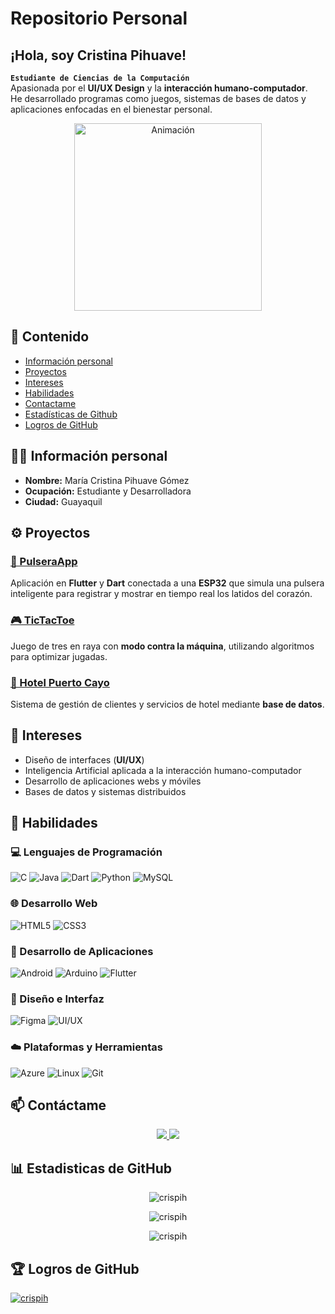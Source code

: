 # Repositorio Personal

## ¡Hola, soy Cristina Pihuave!
**`Estudiante de Ciencias de la Computación`**  
Apasionada por el **UI/UX Design** y la **interacción humano-computador**.  
He desarrollado programas como juegos, sistemas de bases de datos y aplicaciones enfocadas en el bienestar personal.

<p align="center">
  <img src="https://i.pinimg.com/originals/4d/e0/19/4de019b6c1fc6d68615e455dfc9ab951.gif" alt="Animación" width="300"/>
</p>

## 📌 Contenido
- [Información personal](#-información-personal)
- [Proyectos](#-proyectos)
- [Intereses](#-intereses)
- [Habilidades](#-habilidades)
- [Contactame](#-conctame)
- [Estadísticas de Github](#-estadisticas-de-github)
- [Logros de GitHub](#-logros-de-github)


## 👩‍💻 Información personal
- **Nombre:** María Cristina Pihuave Gómez  
- **Ocupación:** Estudiante y Desarrolladora  
- **Ciudad:** Guayaquil  


## ⚙️ Proyectos

### [📱 PulseraApp](https://github.com/CrisPih/PulseraApp)  
  Aplicación en **Flutter** y **Dart** conectada a una **ESP32** que simula una pulsera inteligente para registrar y mostrar en tiempo real los latidos del corazón.  

### [🎮 TicTacToe](https://github.com/Sebhvarg/TicTacToe)  
  Juego de tres en raya con **modo contra la máquina**, utilizando algoritmos para optimizar jugadas.  

### [🏨 Hotel Puerto Cayo](https://github.com/gasaesco/HotelPuertoCayo)  
  Sistema de gestión de clientes y servicios de hotel mediante **base de datos**.  


## 🎯 Intereses
- Diseño de interfaces (**UI/UX**)  
- Inteligencia Artificial aplicada a la interacción humano-computador  
- Desarrollo de aplicaciones webs y móviles  
- Bases de datos y sistemas distribuidos  

## 🔧 Habilidades

### 💻 Lenguajes de Programación
![C](https://img.shields.io/badge/C-00599C?style=for-the-badge&logo=c&logoColor=white)
![Java](https://img.shields.io/badge/Java-ED8B00?style=for-the-badge&logo=openjdk&logoColor=white)
![Dart](https://img.shields.io/badge/Dart-0175C2?style=for-the-badge&logo=dart&logoColor=white)
![Python](https://img.shields.io/badge/Python-3776AB?style=for-the-badge&logo=python&logoColor=white)
![MySQL](https://img.shields.io/badge/MySQL-005C84?style=for-the-badge&logo=mysql&logoColor=white)

### 🌐 Desarrollo Web
![HTML5](https://img.shields.io/badge/HTML5-E34F26?style=for-the-badge&logo=html5&logoColor=white)
![CSS3](https://img.shields.io/badge/CSS3-1572B6?style=for-the-badge&logo=css3&logoColor=white)


### 📱 Desarrollo de Aplicaciones
![Android](https://img.shields.io/badge/Android-3DDC84?style=for-the-badge&logo=android&logoColor=white)
![Arduino](https://img.shields.io/badge/Arduino-00979D?style=for-the-badge&logo=arduino&logoColor=white)
![Flutter](https://img.shields.io/badge/Flutter-02569B?style=for-the-badge&logo=flutter&logoColor=white)

### 🎨 Diseño e Interfaz
![Figma](https://img.shields.io/badge/Figma-F24E1E?style=for-the-badge&logo=figma&logoColor=white)
![UI/UX](https://img.shields.io/badge/UI%2FUX-Design-ff69b4?style=for-the-badge&logo=adobe&logoColor=white)

### ☁️ Plataformas y Herramientas
![Azure](https://img.shields.io/badge/Azure-0078D4?style=for-the-badge&logo=microsoftazure&logoColor=white)
![Linux](https://img.shields.io/badge/Linux-FCC624?style=for-the-badge&logo=linux&logoColor=black)
![Git](https://img.shields.io/badge/GIT-E44C30?style=for-the-badge&logo=git&logoColor=white)

## 📫 Contáctame

<p align="center">
  <a href="https://www.linkedin.com/in/cristina-pihuave-0ab060278" target="_blank">
    <img src="https://img.shields.io/badge/-LinkedIn-blue?style=for-the-badge&logo=linkedin&logoColor=white" />
  </a>
  <a href="mailto:cristinapihuave810@gmail.com">
    <img src="https://img.shields.io/badge/Gmail-D14836?style=for-the-badge&logo=gmail&logoColor=white" />
  </a>
</p>

## 📊 Estadisticas de GitHub

<p align="center">  
  <img src="https://github-readme-stats.vercel.app/api?username=crispih&show_icons=true&locale=en" alt="crispih" />  
</p>  

<p align="center">  
  <img src="https://github-readme-streak-stats.herokuapp.com/?user=crispih&" alt="crispih" />  
</p>  

<p align="center">  
  <img src="https://github-readme-stats.vercel.app/api/top-langs?username=crispih&show_icons=true&locale=en&layout=compact" alt="crispih" />  
</p>


## 🏆 Logros de GitHub
<p align="left">  
  <a href="https://github.com/ryo-ma/github-profile-trophy">  
    <img src="https://github-profile-trophy.vercel.app/?username=crispih" alt="crispih" />  
  </a>  
</p>  
